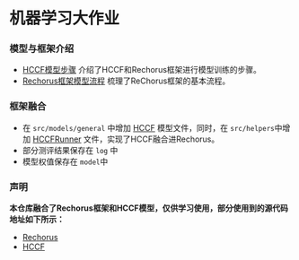 # 机器学习大作业

### 模型与框架介绍

+ [HCCF模型步骤](https://github.com/lrf23/RecommendGNN/blob/main/HCCF%E6%A8%A1%E5%9E%8B%E6%AD%A5%E9%AA%A4.md) 介绍了HCCF和Rechorus框架进行模型训练的步骤。
+ [Rechorus框架模型流程](https://github.com/lrf23/RecommendGNN/blob/main/Rechorus%E6%A1%86%E6%9E%B6%E6%A8%A1%E5%9E%8B%E5%88%86%E7%B1%BB.md) 梳理了ReChorus框架的基本流程。



### 框架融合

+ 在 `src/models/general` 中增加 [HCCF](https://github.com/lrf23/RecommendGNN/blob/main/src/models/general/HCCF.py) 模型文件，同时，在 `src/helpers`中增加 [HCCFRunner](https://github.com/lrf23/RecommendGNN/blob/main/src/helpers/HCCFRunner.py) 文件，实现了HCCF融合进Rechorus。
+ 部分测评结果保存在 `log` 中
+ 模型权值保存在 `model`中



### 声明
**本仓库融合了Rechorus框架和HCCF模型，仅供学习使用，部分使用到的源代码地址如下所示：**

+ [Rechorus](https://github.com/THUwangcy/ReChorus)
+ [HCCF](https://github.com/akaxlh/HCCF)



